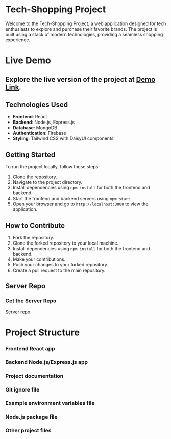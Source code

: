 # Tech-Shopping Project

Welcome to the Tech-Shopping Project, a web application designed for tech enthusiasts to explore and purchase their favorite brands. The project is built using a stack of modern technologies, providing a seamless shopping experience.

# Live Demo

## Explore the live version of the project at [Demo Link](https://project-asiment-10.web.app).


## Technologies Used

- **Frontend**: React
- **Backend**: Node.js, Express.js
- **Database**: MongoDB
- **Authentication**: Firebase
- **Styling**: Tailwind CSS with DaisyUI components

## Getting Started

To run the project locally, follow these steps:

1. Clone the repository.
2. Navigate to the project directory.
3. Install dependencies using `npm install` for both the frontend and backend.
4. Start the frontend and backend servers using `npm start`.
5. Open your browser and go to `http://localhost:3000` to view the application.

## How to Contribute

1. Fork the repository.
2. Clone the forked repository to your local machine.
3. Install dependencies using `npm install` for both the frontend and backend.
4. Make your contributions.
5. Push your changes to your forked repository.
6. Create a pull request to the main repository.

## Server Repo

### Get the Server Repo

 [Server repo](https://github.com/dibyenduweb/tech-shop-server)

# Project Structure

### Frontend React app
### Backend Node.js/Express.js app
### Project documentation
### Git ignore file
### Example environment variables file
### Node.js package file
### Other project files
